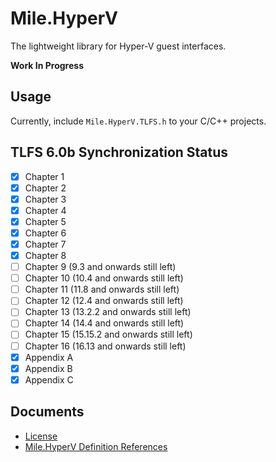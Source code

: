 ﻿# Mile.HyperV

The lightweight library for Hyper-V guest interfaces.

**Work In Progress**

## Usage

Currently, include `Mile.HyperV.TLFS.h` to your C/C++ projects.

## TLFS 6.0b Synchronization Status

- [x] Chapter 1
- [x] Chapter 2
- [x] Chapter 3
- [x] Chapter 4
- [x] Chapter 5
- [x] Chapter 6
- [x] Chapter 7
- [x] Chapter 8
- [ ] Chapter 9 (9.3 and onwards still left)
- [ ] Chapter 10 (10.4 and onwards still left)
- [ ] Chapter 11 (11.8 and onwards still left)
- [ ] Chapter 12 (12.4 and onwards still left)
- [ ] Chapter 13 (13.2.2 and onwards still left)
- [ ] Chapter 14 (14.4 and onwards still left)
- [ ] Chapter 15 (15.15.2 and onwards still left)
- [ ] Chapter 16 (16.13 and onwards still left)
- [x] Appendix A
- [x] Appendix B
- [x] Appendix C

## Documents

- [License](License.md)
- [Mile.HyperV Definition References](References/ReadMe.md)

